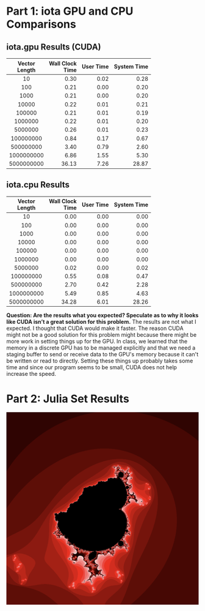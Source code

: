 # Part 1: iota GPU and CPU Comparisons

## iota.gpu Results (CUDA)
|Vector<br>Length|Wall Clock<br>Time|User Time|System Time|
|:--:|--:|--:|--:|
|10| 0.30| 0.02| 0.28|
|100| 0.21| 0.00| 0.20|
|1000| 0.21| 0.00| 0.20|
|10000| 0.22| 0.01| 0.21|
|100000| 0.21| 0.01| 0.19|
|1000000| 0.22| 0.01| 0.20|
|5000000| 0.26| 0.01| 0.23|
|100000000| 0.84| 0.17| 0.67|
|500000000| 3.40| 0.79| 2.60|
|1000000000| 6.86| 1.55| 5.30|
|5000000000|36.13| 7.26|28.87|

## iota.cpu Results
|Vector<br>Length|Wall Clock<br>Time|User Time|System Time|
|:--:|--:|--:|--:|
|10| 0.00| 0.00| 0.00|
|100| 0.00| 0.00| 0.00|
|1000| 0.00| 0.00| 0.00|
|10000| 0.00| 0.00| 0.00|
|100000| 0.00| 0.00| 0.00|
|1000000| 0.00| 0.00| 0.00|
|5000000| 0.02| 0.00| 0.02|
|100000000| 0.55| 0.08| 0.47|
|500000000| 2.70| 0.42| 2.28|
|1000000000| 5.49| 0.85| 4.63|
|5000000000|34.28| 6.01|28.26|

**Question: Are the results what you expected? Speculate as to why it looks like CUDA isn’t a great solution for this problem.**
The results are not what I expected. I thought that CUDA would make it faster. The reason CUDA might not be a good solution for this problem might because there might be more work in setting things up for the GPU. In class, we learned that the memory in a discrete GPU has to be managed explicitly and that we need a staging buffer to send or receive data to the GPU's memory because it can't be written or read to directly. Setting these things up probably takes some time and since our program seems to be small, CUDA does not help increase the speed.

# Part 2: Julia Set Results
![Julia Set](<julia.png>)

